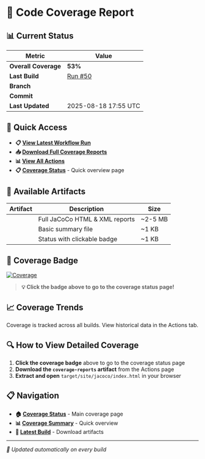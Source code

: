 # 🎯 Code Coverage Report

## 📊 Current Status

| Metric | Value |
|--------|-------|
| **Overall Coverage** | **53%** |
| **Last Build** | [Run #50](https://github.com/Gqlex/gqlex-path-selection-java/actions/runs/17048350637) |
| **Branch** |  |
| **Commit** | [](https://github.com/Gqlex/gqlex-path-selection-java/commit/293cda5d9accb73ac0526c8f20936c855648efb6) |
| **Last Updated** | 2025-08-18 17:55 UTC |

## 🔗 Quick Access

- **📋 [View Latest Workflow Run](https://github.com/Gqlex/gqlex-path-selection-java/actions/runs/17048350637)**
- **📥 [Download Full Coverage Reports](https://github.com/Gqlex/gqlex-path-selection-java/actions/runs/17048350637)**
- **📊 [View All Actions](https://github.com/Gqlex/gqlex-path-selection-java/actions)**
- **📋 [Coverage Status](https://github.com/Gqlex/gqlex-path-selection-java/blob/main/docs/COVERAGE_STATUS.md)** - Quick overview page

## 📁 Available Artifacts

| Artifact | Description | Size |
|----------|-------------|------|
|  | Full JaCoCo HTML & XML reports | ~2-5 MB |
|  | Basic summary file | ~1 KB |
|  | Status with clickable badge | ~1 KB |

## 🎨 Coverage Badge

[![Coverage](https://img.shields.io/badge/coverage-53%-brightgreen?style=flat&logo=java)](https://github.com/Gqlex/gqlex-path-selection-java/blob/main/docs/COVERAGE_STATUS.md)

> **💡 Click the badge above to go to the coverage status page!**

## 📈 Coverage Trends

Coverage is tracked across all builds. View historical data in the Actions tab.

## 🔍 How to View Detailed Coverage

1. **Click the coverage badge** above to go to the coverage status page
2. **Download the `coverage-reports` artifact** from the Actions page
3. **Extract and open** `target/site/jacoco/index.html` in your browser

## 📋 Navigation

- **🏠 [Coverage Status](https://github.com/Gqlex/gqlex-path-selection-java/blob/main/docs/COVERAGE_STATUS.md)** - Main coverage page
- **📊 [Coverage Summary](https://github.com/Gqlex/gqlex-path-selection-java/blob/main/docs/COVERAGE_SUMMARY.md)** - Quick overview
- **🚀 [Latest Build](https://github.com/Gqlex/gqlex-path-selection-java/actions/runs/17048350637)** - Download artifacts

---
*🔄 Updated automatically on every build*
